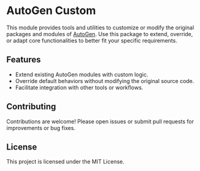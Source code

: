 # AutoGen Custom

This module provides tools and utilities to customize or modify the original packages and modules of [AutoGen](https://github.com/microsoft/autogen). Use this package to extend, override, or adapt core functionalities to better fit your specific requirements.

## Features

- Extend existing AutoGen modules with custom logic.
- Override default behaviors without modifying the original source code.
- Facilitate integration with other tools or workflows.

## Contributing

Contributions are welcome! Please open issues or submit pull requests for improvements or bug fixes.

## License

This project is licensed under the MIT License.
